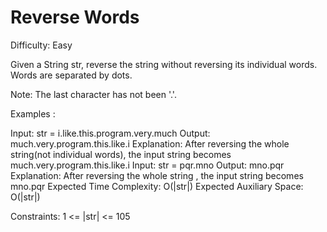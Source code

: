 # Reverse Words


Difficulty: Easy

Given a String str, reverse the string without reversing its individual words. Words are separated by dots.

Note: The last character has not been '.'. 

Examples :

Input: str = i.like.this.program.very.much
Output: much.very.program.this.like.i
Explanation: After reversing the whole string(not individual words), the input string becomes much.very.program.this.like.i
Input: str = pqr.mno
Output: mno.pqr
Explanation: After reversing the whole string , the input string becomes mno.pqr
Expected Time Complexity: O(|str|)
Expected Auxiliary Space: O(|str|)

Constraints:
1 <= |str| <= 105
